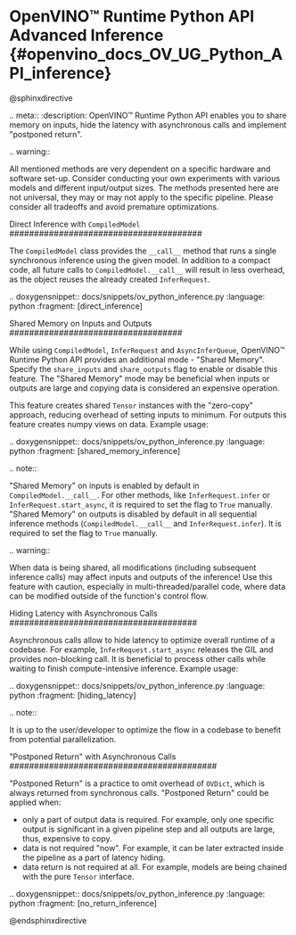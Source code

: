 # OpenVINO™ Runtime Python API Advanced Inference {#openvino_docs_OV_UG_Python_API_inference}

@sphinxdirective

.. meta::
   :description: OpenVINO™ Runtime Python API enables you to share memory on inputs, hide 
                 the latency with asynchronous calls and implement "postponed return".


.. warning:: 
   
   All mentioned methods are very dependent on a specific hardware and software set-up. 
   Consider conducting your own experiments with various models and different input/output
   sizes. The methods presented here are not universal, they may or may not apply to the 
   specific pipeline. Please consider all tradeoffs and avoid premature optimizations. 


Direct Inference with ``CompiledModel``
#######################################

The ``CompiledModel`` class provides the ``__call__`` method that runs a single synchronous inference using the given model. In addition to a compact code, all future calls to ``CompiledModel.__call__`` will result in less overhead, as the object reuses the already created ``InferRequest``.


.. doxygensnippet:: docs/snippets/ov_python_inference.py
   :language: python
   :fragment: [direct_inference]


Shared Memory on Inputs and Outputs
###################################

While using ``CompiledModel``, ``InferRequest`` and ``AsyncInferQueue``, 
OpenVINO™ Runtime Python API provides an additional mode - "Shared Memory". 
Specify the ``share_inputs`` and ``share_outputs`` flag to enable or disable this feature. 
The "Shared Memory" mode may be beneficial when inputs or outputs are large and copying data is considered an expensive operation.

This feature creates shared ``Tensor`` 
instances with the "zero-copy" approach, reducing overhead of setting inputs 
to minimum. For outputs this feature creates numpy views on data. Example usage:


.. doxygensnippet:: docs/snippets/ov_python_inference.py
   :language: python
   :fragment: [shared_memory_inference]


.. note:: 

   "Shared Memory" on inputs is enabled by default in ``CompiledModel.__call__``. 
   For other methods, like ``InferRequest.infer`` or ``InferRequest.start_async``, 
   it is required to set the flag to ``True`` manually.
   "Shared Memory" on outputs is disabled by default in all sequential inference methods (``CompiledModel.__call__`` and ``InferRequest.infer``). It is required to set the flag to ``True`` manually.

.. warning:: 

   When data is being shared, all modifications (including subsequent inference calls) may affect inputs and outputs of the inference! 
   Use this feature with caution, especially in multi-threaded/parallel code,
   where data can be modified outside of the function's control flow.


Hiding Latency with Asynchronous Calls
######################################

Asynchronous calls allow to hide latency to optimize overall runtime of a codebase. 
For example, ``InferRequest.start_async`` releases the GIL and provides non-blocking call. 
It is beneficial to process other calls while waiting to finish compute-intensive inference.
Example usage:

.. doxygensnippet:: docs/snippets/ov_python_inference.py
   :language: python
   :fragment: [hiding_latency]


.. note:: 
   
   It is up to the user/developer to optimize the flow in a codebase to benefit from potential parallelization.


"Postponed Return" with Asynchronous Calls
##########################################

"Postponed Return" is a practice to omit overhead of ``OVDict``, which is always returned from
synchronous calls. "Postponed Return" could be applied when:

* only a part of output data is required. For example, only one specific output is significant in a given pipeline step and all outputs are large, thus, expensive to copy.
* data is not required "now". For example, it can be later extracted inside the pipeline as a part of latency hiding.
* data return is not required at all. For example, models are being chained with the pure ``Tensor`` interface.


.. doxygensnippet:: docs/snippets/ov_python_inference.py
   :language: python
   :fragment: [no_return_inference]
   
@endsphinxdirective


